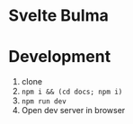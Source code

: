 # Svelte Bulma

# Development

1. clone
2. `npm i && (cd docs; npm i)`
3. `npm run dev`
4. Open dev server in browser